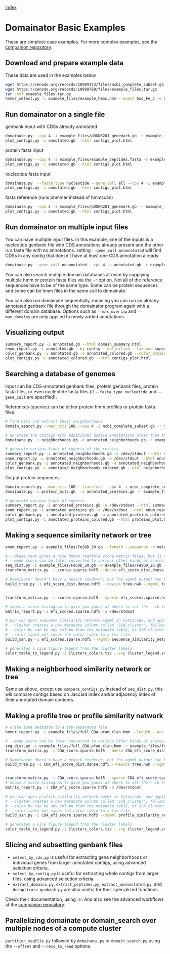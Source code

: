 [index](README.md)
# Domainator Basic Examples
These are simplest-case examples. For more complex examples, see the [companion repository](https://github.com/nebiolabs/domainator_examples).

## Download and prepare example data
These data are used in the examples below

```bash
wget https://zenodo.org/records/10989173/files/ncbi_complete_subset.gb # about 800 Mb of various prokaryote genomes
wget https://zenodo.org/records/10999789/files/example_files.tar.gz
tar -xvf example_files.tar.gz
hmmer_select.py -i example_files/example_hmms.hmm --exact Sod_Fe_C -o Sod_Fe_C.hmm
```


## Run domainator on a single file

genbank input with CDSs already annotated
```bash
domainate.py --cpu 4 -i example_files/pDONR201_genemark.gb -r example_files/example_hmms.hmm -o annotated.gb --max_overlap 0.6
plot_contigs.py -i annotated.gb --html contigs_plot.html
```

protein fasta input
```bash
domainate.py --cpu 4 -i example_files/example_peptides.fasta -r example_files/example_hmms.hmm -o annotated.gb --max_overlap 0.6
plot_contigs.py -i annotated.gb --html contigs_plot.html
```

nucleotide fasta input
```bash
domainate.py  --fasta_type nucleotide --gene_call all --cpu 4 -i example_files/pDONR201_multi.fasta -r example_files/example_hmms.hmm -o annotated.gb --max_overlap 0.6
plot_contigs.py -i annotated.gb --html contigs_plot.html
```

fasta reference (runs phmmer instead of hmmscan)
```bash
domainate.py --cpu 4 -i example_files/pDONR201_genemark.gb -r example_files/example_peptides.fasta -o annotated.gb --max_overlap 0.6
plot_contigs.py -i annotated.gb --html contigs_plot.html
```



## Run domainator on multiple input files

You can have multiple input files. 
In this example, one of the inputs is a nucleotide genbank file with CDS annotations already present and the other is a fasta file with no annotations. setting `--gene_call unannotated` will find CDSs in any contig that doesn't have at least one CDS annotation already.
```bash
domainate.py --gene_call unannotated --cpu 4 -o annotated.gb -r example_files/example_hmms.hmm --max_overlap 0.6 -i example_files/pDONR201_genemark.gb example_files/pDONR201_multi.fasta
```

You can also search multiple domain databases at once by supplying multiple hmm or protein fasta files via the `-r` option. Not all of the reference sequences have to be of the same type. Some can be protein sequences and some can be hmm files in the same call to domainate.

You can also run domainate sequentially, meaning you can run an already annotated genbank file through the domainator program again with a different domain database. Options such as `--max_overlap` and `--max_domains` are only applied to newly added annotations.

## Visualizing output
```bash
summary_report.py -i annotated.gb --html domain_summary.html
enum_report.py -i annotated.gb --by contig --definition --taxname superkingdom genus species self --length --domains --html enum_report.html -o enum_report.tsv
color_genbank.py -i annotated.gb -o annotated_colored.gb --color_domains
plot_contigs.py -i annotated_colored.gb --html contigs_plot.html
```

## Searching a database of genomes

Input can be CDS-annotated genbank files, protein genbank files, protein fasta files, or even nucleotide fasta files (if `--fasta_type nucleotide` and `--gene_call` are specified). 

References (queries) can be either protein hmm profiles or protein fasta files.
```bash
# find hits and extract their neighborhoods
domain_search.py --max_hits 100 --cpu 4 -i ncbi_complete_subset.gb -r Sod_Fe_C.hmm -e 1e-10 -o neighborhoods.gb --cds_range 10

# annotate the contigs with additional domain annotations other than the query
domainate.py -i neighborhoods.gb -o annotated_neighborhoods.gb -r example_files/example_hmms.hmm --max_overlap 0.6

# generate various kinds of reports of the results
summary_report.py -i annotated_neighborhoods.gb -o /dev/stdout --html summary_report.html --taxonomy
enum_report.py -i annotated_neighborhoods.gb -o /dev/stdout --html enum_report.html --definition --length --taxname superkingdom genus self --domains --domain_descriptions --domain_search
color_genbank.py -i annotated_neighborhoods.gb -o annotated_neighborhoods_colored.gb --color_domains
plot_contigs.py -i annotated_neighborhoods_colored.gb --html neighborhoods_plot.html 
```

Output protein sequences
```bash
domain_search.py --max_hits 100 --translate --cpu 4 -i ncbi_complete_subset.gb -r Sod_Fe_C.hmm -e 1e-10 -o protein_hits.gb 
domainate.py -i protein_hits.gb  -o annotated_proteins.gb -r example_files/example_hmms.hmm --max_overlap 0.6

# generate various kinds of reports
summary_report.py -i annotated_proteins.gb -o /dev/stdout --html summary_report.html --taxonomy
enum_report.py -i annotated_proteins.gb -o /dev/stdout --html enum_report.html --definition --length --taxname superkingdom genus self --domains --domain_descriptions --domain_search
color_genbank.py -i annotated_proteins.gb -o annotated_proteins_colored.gb --color_domains
plot_contigs.py -i annotated_proteins_colored.gb --html proteins_plot.html 
```

## Making a sequence similarity network or tree
```bash
enum_report.py -i example_files/FeSOD_20.gb --length --sequence -o metadata.tsv

# --dense_text gives a nice human readable score matrix files, but it can be very large, frequently you'd prefer --sparse or --dense for more efficient files.
# --mode score can be later converted to various other kinds of scores, like efi_score and efi_score_dist, etc. If you only want one output, you can set --mode to that directly.
seq_dist.py -i example_files/FeSOD_20.gb -r example_files/FeSOD_20.gb --sparse scores.sparse.hdf5 --mode score
transform_matrix.py -i scores.sparse.hdf5 --dense efi_score_dist.dense.hdf5 --mode efi_score_dist

# Domainator doesn't have a newick renderer, but the xgmml output can be opened in cytoscape, you'll need to apply a layout after opening it.
build_tree.py -i efi_score_dist.dense.hdf5 --newick tree.nwk --xgmml tree.xgmml --metadata metadata.tsv


transform_matrix.py -i scores.sparse.hdf5 --sparse efi_scores.sparse.hdf5 --mode efi_score

# shows a score histogram to give you guess at where to set the --lb for the ssn. You'll probably still have to iterate a few times on build_ssn.py
matrix_report.py -i efi_scores.sparse.hdf5 -o /dev/stdout

# you can open sequence_similarity_network.xgmml in Cytoscape, and apply force directed layout to get a nice visualization
# --cluster creates a new metadata column called 'SSN_cluster', following connectivity. 
# --color_by can be any column from the metadata table, or SSN_cluster (if --cluster is set)
# --color_table_out saves the color table to a tsv file.
build_ssn.py -i efi_scores.sparse.hdf5 --xgmml sequence_similarity_network.xgmml --lb 50 --cluster --cluster_tsv clusters.tsv --color_by SSN_cluster --color_table_out clusters_colors.tsv --metadata metadata.tsv

# generates a nice figure legend from the cluster labels.
color_table_to_legend.py -i clusters_colors.tsv --svg cluster_legend.svg
```
## Making a neighborhood similarity network or tree

Same as above, except use `compare_contigs.py` instead of `seq_dist.py`, this will compare contigs based on Jaccard index and/or adjacency index of their annotated domain contents.

## Making a profile tree or profile similarity network
```bash
# write some metadata to a tab-separated file
hmmer_report.py -i example_files/full_CDA_pfam_clan.hmm --length --acc --desc --consensus -o CDS_metadata.tsv

# --mode score can be later converted to various other kinds of scores, like efi_score and efi_score_dist, etc. If you only want one output, you can set --mode to that directly.
seq_dist.py -i example_files/full_CDA_pfam_clan.hmm -r example_files/full_CDA_pfam_clan.hmm --algorithm hmmer_compare --mode score --sparse CDA_score.sparse.hdf5
transform_matrix.py -i CDA_score.sparse.hdf5 --dense CDA_efi_score_dist.dense.hdf5 --mode efi_score_dist

# Domainator doesn't have a newick renderer, but the xgmml output can be opened in cytoscape, you'll need to apply a layout after opening it.
build_tree.py -i CDA_efi_score_dist.dense.hdf5 --newick tree.nwk --xgmml tree.xgmml --metadata CDS_metadata.tsv


transform_matrix.py -i CDA_score.sparse.hdf5 --sparse CDA_efi_score.sparse.hdf5 --mode efi_score
# shows a score histogram to give you guess at where to set the --lb for the ssn. You'll probably still have to iterate a few times on build_ssn.py
matrix_report.py -i CDA_efi_score.sparse.hdf5 -o /dev/stdout

# you can open profile_similarity_network.xgmml in Cytoscape, and apply force directed layout to get a nice visualization
# --cluster creates a new metadata column called 'SSN_cluster', following connectivity. 
# --color_by can be any column from the metadata table, or SSN_cluster (if --cluster is set)
# --color_table_out saves the color table to a tsv file.
build_ssn.py -i CDA_efi_score.sparse.hdf5 --xgmml profile_similarity_network.xgmml --lb 10 --cluster --cluster_tsv clusters.tsv --color_by SSN_cluster --color_table_out clusters_colors.tsv --metadata CDS_metadata.tsv

# generates a nice figure legend from the cluster labels.
color_table_to_legend.py -i clusters_colors.tsv --svg cluster_legend.svg
```

## Slicing and subsetting genbank files

 - `select_by_cds.py` is useful for extracting gene neighborhoods or individual genes from larger annotated contigs, using advanced selection criteria.
 - `select_by_contig.py` is useful for extracting whole contigs from larger files, using advanced selection criteria.
 - `extract_domains.py`, `extract_peptides.py`, `extract_unannotated.py`, and `deduplicate_genbank.py` are also useful for their specialized functions.

 Check their documentation, using `-h`. And also see the advanced workflows at the [companion repository](https://github.com/nebiolabs/domainator_examples).


## Parallelizing domainate or domain_search over multiple nodes of a compute cluster

`partition_seqfile.py` followed by `domainate.py` or `domain_search.py` using the `--offset` and `--recs_to_read` options.
